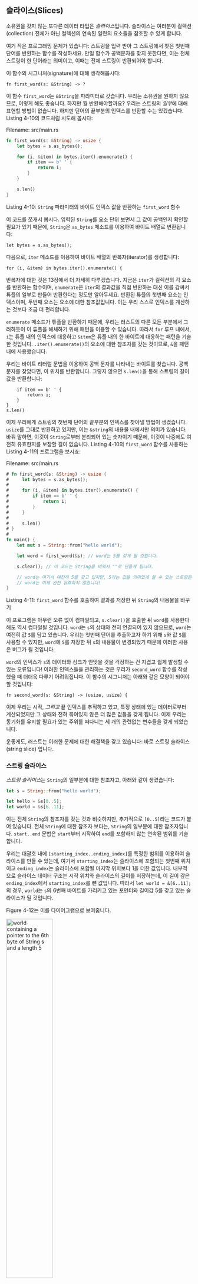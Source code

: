 ## 슬라이스(Slices)

소유권을 갖지 않는 또다른 데이터 타입은 *슬라이스*입니다. 슬라이스는 여러분이 컬렉션(collection)
전체가 아닌 컬렉션의 연속된 일련의 요소들을 참조할 수 있게 합니다.

여기 작은 프로그래밍 문제가 있습니다: 스트링을 입력 받아 그 스트링에서 찾은 첫번째 단어를 반환하는
함수를 작성하세요. 만일 함수가 공백문자를 찾지 못한다면, 이는 전체 스트링이 한 단어라는 의미이고,
이때는 전체 스트링이 반환되어야 합니다.

이 함수의 시그니처(signature)에 대해 생각해봅시다:

```rust,ignore
fn first_word(s: &String) -> ?
```

이 함수 `first_word`는 `&String`을 파라미터로 갖습니다. 우리는 소유권을 원하지 않으므로, 이렇게
해도 좋습니다. 하지만 뭘 반환해야할까요? 우리는 스트링의 *일부*에 대해 표현할 방법이 없습니다. 하지만
단어의 끝부분의 인덱스를 반환할 수는 있겠습니다. Listing 4-10의 코드처럼 시도해 봅시다:

<span class="filename">Filename: src/main.rs</span>

```rust
fn first_word(s: &String) -> usize {
    let bytes = s.as_bytes();

    for (i, &item) in bytes.iter().enumerate() {
        if item == b' ' {
            return i;
        }
    }

    s.len()
}
```

<span class="caption">Listing 4-10: `String` 파라미터의 바이트 인덱스 값을 반환하는
`first_word` 함수</span>

이 코드를 쪼개서 봅시다. 입력된 `String`를 요소 단위 보면서 그 값이 공백인지 확인할 필요가 있기
때문에, `String`은 `as_bytes` 메소드를 이용하여 바이트 배열로 변환됩니다:

```rust,ignore
let bytes = s.as_bytes();
```

다음으로, `iter` 메소드를 이용하여 바이트 배열의 반복자(iterator)를 생성합니다:

```rust,ignore
for (i, &item) in bytes.iter().enumerate() {
```

반복자에 대한 것은 13장에서 더 자세히 다루겠습니다. 지금은 `iter`가 컬렉션의 각 요소를 반환하는 함수이며,
`enumerate`은 `iter`의 결과값을 직접 반환하는 대신 이를 감싸서 튜플의 일부로 만들어 반환한다는 정도만
알아두세요. 반환된 튜플의 첫번째 요소는 인덱스이며, 두번째 요소는 요소에 대한 참조값입니다. 이는 우리 스스로
인덱스를 계산하는 것보다 조금 더 편리합니다.

`enumerate` 메소드가 튜플을 반환하기 때문에, 우리는 러스트의 다른 모든 부분에서 그러하듯이 이 튜플을
해체하기 위해 패턴을 이용할 수 있습니다. 따라서 `for` 루프 내에서, `i`는 튜플 내의 인덱스에 대응하고
`&item`은 튜플 내의 한 바이트에 대응하는 패턴을 기술한 것입니다. `.iter().enumerate()`의
요소에 대한 참조자를 갖는 것이므로, `&`을 패턴 내에 사용했습니다.

우리는 바이트 리터럴 문법을 이용하여 공백 문자를 나타내는 바이트를 찾습니다. 공백 문자를 찾았다면,
이 위치를 반환합니다. 그렇지 않으면 `s.len()`을 통해 스트링의 길이값을 반환합니다:

```rust,ignore
    if item == b' ' {
        return i;
    }
}
s.len()
```

이제 우리에게 스트링의 첫번째 단어의 끝부분의 인덱스를 찾아낼 방법이 생겼습니다. `usize`를
그대로 반환하고 있지만, 이는 `&string`의 내용물 내에서만 의미가 있습니다. 바꿔 말하면,
이것이 `String`로부터 분리되어 있는 숫자이기 때문에, 이것이 나중에도 여전히 유효한지를 보장할
길이 없습니다. Listing 4-10의 `first_word` 함수를 사용하는 Listing 4-11의 프로그램을
보시죠:

<span class="filename">Filename: src/main.rs</span>

```rust
# fn first_word(s: &String) -> usize {
#     let bytes = s.as_bytes();
#
#     for (i, &item) in bytes.iter().enumerate() {
#         if item == b' ' {
#             return i;
#         }
#     }
#
#     s.len()
# }
#
fn main() {
    let mut s = String::from("hello world");

    let word = first_word(&s); // word는 5를 갖게 될 것입니다.

    s.clear(); // 이 코드는 String을 비워서 ""로 만들게 됩니다.

    // word는 여기서 여전히 5를 갖고 있지만, 5라는 값을 의미있게 쓸 수 있는 스트링은 이제 없습니다.
    // word는 이제 완전 유효하지 않습니다!
}
```

<span class="caption">Listing 4-11: `first_word` 함수를 호출하여 결과를 저장한 뒤
`String`의 내용물을 바꾸기</span>

이 프로그램은 아무런 오류 없이 컴파일되고, `s.clear()`을 호출한 뒤 `word`를 사용한다 해도
역시 컴파일될 것입니다. `word`는 `s`의 상태와 전혀 연결되어 있지 않으므로, `word`는 여전히 값
`5`를 담고 있습니다. 우리는 첫번째 단어를 추출하고자 하기 위해 `s`와 값 `5`를 사용할 수 있지만,
`word`에 `5`를 저장한 뒤 `s`의 내용물이 변경되었기 때문에 이러한 사용은 버그가 될 것입니다.

`word`의 인덱스가 `s`의 데이터와 싱크가 안맞을 것을 걱정하는 건 지겹고 쉽게 발생할 수 있는 오류입니다!
이러한 인덱스들을 관리하는 것은 우리가 `second_word` 함수를 작성했을 때 더더욱 다루기 어려워집니다.
이 함수의 시그니처는 아래와 같은 모양이 되어야 할 것입니다:

```rust,ignore
fn second_word(s: &String) -> (usize, usize) {
```

이제 우리는 시작, *그리고* 끝 인덱스를 추적하고 있고, 특정 상태에 있는 데이터로부터 계산되었지만
그 상태와 전혀 묶여있지 않은 더 많은 값들을 갖게 됩니다. 이제 우리는 동기화를 유지할 필요가 있는
주위를 떠다니는 세 개의 관련없는 변수들을 갖게 되었습니다.

운좋게도, 러스트는 이러한 문제에 대한 해결책을 갖고 있습니다: 바로 스트링 슬라이스(string slice)
입니다.

###  스트링 슬라이스

*스트링 슬라이스*는 `String`의 일부분에 대한 참조자고, 아래와 같이 생겼습니다:

```rust
let s = String::from("hello world");

let hello = &s[0..5];
let world = &s[6..11];
```

이는 전체 `String`의 참조자를 갖는 것과 비슷하지만, 추가적으로 `[0..5]`라는 코드가 붙어 있습니다.
전체 `String`에 대한 참조자 보다는, `String`의 일부분에 대한 참조자입니다. `start..end` 문법은
`start`부터 시작하여 `end`를 포함하지 않는 연속된 범위를 기술합니다.

우리는 대괄호 내에 `[starting_index..ending_index]`를 특정한 범위를 이용하여 슬라이스를 만들
수 있는데, 여기서 `starting_index`는 슬라이스에 포함되는 첫번째 위치이고 `ending_index`는
슬라이스에 포함될 마지막 위치보다 1을 더한 값입니다. 내부적으로 슬라이스 데이터 구조는 시작 위치와
슬라이스의 길이를 저장하는데, 이 길이 갚은 `ending_index`에서 `starting_index`를 뺸 값입니다.
따라서 `let world = &[6..11];`의 경우, `world`는 `s`의 6번째 바이트를 가리키고 있는 포인터와
길이값 5를 갖고 있는 슬라이스가 될 것입니다.

Figure 4-12는 이를 다이어그램으로 보여줍니다.

<img alt="world containing a pointer to the 6th byte of String s and a length 5" src="img/trpl04-06.svg" class="center" style="width: 50%;" />

<span class="caption">Figure 4-12: `String`의 일부를 참조하는 스트링 슬라이스</span>

러스트의 `..` 범위 문법을 사용하여, 여러분이 만일 첫번째 인덱스(즉 0)에서부터 시작하길 원한다면,
두 개의 마침표 전의 값은 생략할 수 있습니다. 다시 말하면, 아래의 두 줄은 동일한 표현입니다:

```rust
let s = String::from("hello");

let slice = &s[0..2];
let slice = &s[..2];
```

비슷한 이치로, 만일 여러분의 슬라이스가 `String`의 마지막 바이트까지 포함한다면, 여러분은 끝의
숫자를 생략할 수 있습니다. 이는 아래 두 줄의 표현이 동일하다는 의미입니다:

```rust
let s = String::from("hello");

let len = s.len();

let slice = &s[3..len];
let slice = &s[3..];
```

여러분은 또한 전체 스트링의 슬라이스를 만들기 위해 양쪽 값을 모두 생략할 수 있습니다. 따라서 아래
두 줄의 표현은 동일합니다:

```rust
let s = String::from("hello");

let len = s.len();

let slice = &s[0..len];
let slice = &s[..];
```

이 모든 정보를 잘 기억하시고, `first_word`가 슬라이스를 반환하도록 다시 작성해봅시다.
“스트링 슬라이스”를  나타내는 타입은 `&str`로 씁니다:

<span class="filename">Filename: src/main.rs</span>

```rust
fn first_word(s: &String) -> &str {
    let bytes = s.as_bytes();

    for (i, &item) in bytes.iter().enumerate() {
        if item == b' ' {
            return &s[0..i];
        }
    }

    &s[..]
}
```

우리는 Listing 4-10에서 작성한 것과 같은 방법으로 공백 문자가 첫번째로 나타난 지점을 찾아서 단어의
끝 인덱스를 얻어냅니다. 공백 문자를 찾으면, 스트링의 시작과 공백 문자의 인덱스를 각각 시작과 끝 인덱스로
사용하여 스트링 슬라이스를 반환합니다.

이제 `first_word`가 호출되면, 해당 데이터와 묶여있는 하나의 값을 반환받게 되었습니다. 이 값은
슬라이스의 시작 위치에 대한 참조자와 슬라이스의 요소 개수로 이루어져 있습니다.

`second_word` 함수에 대해서도 마찬가지로 슬라이스를 반환하는 형식이 잘 동작할 것입니다:

```rust,ignore
fn second_word(s: &String) -> &str {
```

우리는 이제 엉망이 되기 훨씬 힘든 직관적인 API를 갖게 되었는데, 이는 컴파일러가 `String`에 대한
참조자들이 유효한 상태로 남아있게끔 보장할 것이기 때문입니다. 첫번째 단어의 끝 인덱스를 찾았지만,
그 후 스트링을 비워버려서 인덱스가 유효하지 않게되는 Listing 4-11의 프로그램 내의 버그를 기억하시나요?
그런 코드는 논리적으로 맞지 않지만 어떠한 즉각적인 오류도 보여주지 못합니다. 그런 문제는 우리가
비어 있는 스트링에 대해 첫번째 단어의 인덱스를 사용하고자 시도할 경우에나 나타나게 될 것입니다.
슬라이스는 이러한 버그를 불가능하게 만들고 우리가 코드 내에서 발생할 수 있는 문제를 훨씬 일찍 알게
해줍니다. `first_word`의 슬라이스 버젼을 이용하는 것은 컴파일 타임 오류를 발생시킬 것입니다:

<span class="filename">Filename: src/main.rs</span>

```rust,ignore
fn main() {
    let mut s = String::from("hello world");

    let word = first_word(&s);

    s.clear(); // Error!
}
```

여기 컴파일 오류 메세지를 보시죠:

```text
17:6 error: cannot borrow `s` as mutable because it is also borrowed as
            immutable [E0502]
    s.clear(); // Error!
    ^
15:29 note: previous borrow of `s` occurs here; the immutable borrow prevents
            subsequent moves or mutable borrows of `s` until the borrow ends
    let word = first_word(&s);
                           ^
18:2 note: previous borrow ends here
fn main() {

}
^
```

빌림 규칙에서 우리가 만일 무언가에 대한 불변 참조자를 만들었을 경우, 가변 참조자를 만들 수 없다는
점을 상기해보세요. `clear` 함수가 `String`을 잘라낼 필요가 있기 때문에, 이 함수는 가변 참조자를
갖기 위한 시도를 할 것이고, 이는 실패하게 됩니다. 러스트는 우리의 API를 사용하기 쉽게 해줄 뿐만 아니라
이러한 종류의 오류 전체를 컴파일 타임에 제거해 줍니다!

#### 스트링 리터럴은 슬라이스입니다

스트링 리터럴이 바이너리 안에 저장된다고 하는 얘기를 상기해봅시다. 이제 슬라이스에 대해 알았으니,
우리는 스트링 리터럴을 적합하게 이해할 수 있습니다:

```rust
let s = "Hello, world!";
```

여기서 `s`의 타입은 `&str`입니다: 이것은 바이너리의 특정 지점을 가리키고 있는 슬라이스입니다.
이는 왜 스트링 리터럴이 불변인가도 설명해줍니다; `&str`은 불번 참조자이기 때문입니다.

#### 파라미터로서의 스트링 슬라이스

여러분이 리터럴과 `String`의 슬라이스를 얻을 수 있다는 것을 알게 되었다면 `first_word` 함수를
한번 더 개선시킬 수 있는데, 바로 이 함수의 시그니처입니다:

```rust,ignore
fn first_word(s: &String) -> &str {
```

더 경험이 많은 러스트인이라면 대신 아래와 같이 작성하는데, 그 이유는 `String`과 `&str` 둘 모두에
대한 같은 함수를 사용할 수 있도록 해주기 때문입니다.

```rust,ignore
fn first_word(s: &str) -> &str {
```

만일 우리가 스트링 슬라이스를 갖고 있다면, 이를 바로 넘길 수 있습니다. `String`을 갖고 있다면,
이 `String`의 전체 슬라이스를 넘길 수 있습니다. 함수가 `String`의 참조자 대신 스트링 슬라이스를
갖도록 정의하는 것은 우리의 API를 어떠한 기능적인 손실 없이도 더 일반적이고 유용하게 해줍니다:

<span class="filename">Filename: src/main.rs</span>

```rust
# fn first_word(s: &str) -> &str {
#     let bytes = s.as_bytes();
#
#     for (i, &item) in bytes.iter().enumerate() {
#         if item == b' ' {
#             return &s[0..i];
#         }
#     }
#
#     &s[..]
# }
fn main() {
    let my_string = String::from("hello world");

    // first_word가 `String`의 슬라이스로 동작합니다.
    let word = first_word(&my_string[..]);

    let my_string_literal = "hello world";

    // first_word가 스트링 리터럴의 슬라이스로 동작합니다.
    let word = first_word(&my_string_literal[..]);

    // 스트링 리터럴은 *또한* 스트링 슬라이스이기 때문에,
    // 아래 코드도 슬라이스 문법 없이 동작합니다!
    let word = first_word(my_string_literal);
}
```

### 그 밖의 슬라이스들

스트링 슬라이스는 여러분이 상상하는 바와 같이, 스트링에 특정되어 있습니다. 하지만 더 일반적인
슬라이스 타입도 역시 있습니다. 아래 배열을 보시죠:

```rust
let a = [1, 2, 3, 4, 5];
```

우리가 스트링의 일부를 참조하고 싶어할 수 있는 것처럼, 배열의 일부를 참조하고 싶을 수 있고, 그러면
아래와 같이 쓸 수 있습니다:

```rust
let a = [1, 2, 3, 4, 5];

let slice = &a[1..3];
```

이 슬라이스는 `&[i32]` 타입을 갖습니다. 이는 스트링 슬라이스가 동작하는 방법과 똑같이, 슬라이스의
첫번째 요소에 대한 참조자와 슬라이스의 길이를 저장하는 방식으로 동작합니다. 여러분은 다른 모든 종류의
컬렉션들에 대하여 이런 종류의 슬라이스를 이용할 수 있습니다. 벡터에 대해서 8장에서 이야기할 때 이러한
컬렉션에 대해 더 자세히 다루겠습니다.

## 정리

소유권, 빌림, 그리고 슬라이스의 개념은 러스트 프로그램의 메모리 안정성을 컴파일 타임에 보장하는 것입니다.
러스트 언어는 다른 시스템 프로그래밍 언어와 같이 여러분의 메모리 사용에 대한 제어권을 주지만, 데이터의
소유자가 스코프 밖으로 벗어났을 때 소유자가 자동적으로 데이터를 버리도록 하는 것은 곧 여러분이 이러한
제어를 위해 추가적인 코드 작성이나 디버깅을 하지 않아도 된다는 뜻입니다.

소유권은 러스트의 다른 수많은 부분이 어떻게 동작하는지에 영향을 주므로, 이 책의 남은 부분 전체에 걸쳐
이 개념들에 대해 더 이야기할 것입니다. 다음 장으로 넘어가서 데이터들을 함께 그룹짓는 `struct`를
보겠습니다.
